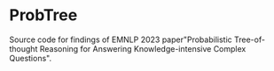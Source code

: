 # ProbTree
Source code for findings of EMNLP 2023 paper"Probabilistic Tree-of-thought Reasoning for Answering Knowledge-intensive Complex Questions".
